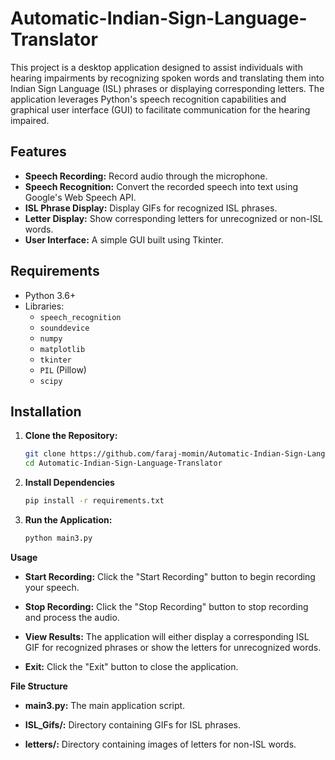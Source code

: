 # Automatic-Indian-Sign-Language-Translator

This project is a desktop application designed to assist individuals with hearing impairments by recognizing spoken words and translating them into Indian Sign Language (ISL) phrases or displaying corresponding letters. The application leverages Python's speech recognition capabilities and graphical user interface (GUI) to facilitate communication for the hearing impaired.

## Features
- **Speech Recording:** Record audio through the microphone.
- **Speech Recognition:** Convert the recorded speech into text using Google's Web Speech API.
- **ISL Phrase Display:** Display GIFs for recognized ISL phrases.
- **Letter Display:** Show corresponding letters for unrecognized or non-ISL words.
- **User Interface:** A simple GUI built using Tkinter.

## Requirements
- Python 3.6+
- Libraries:
  - `speech_recognition`
  - `sounddevice`
  - `numpy`
  - `matplotlib`
  - `tkinter`
  - `PIL` (Pillow)
  - `scipy`

## Installation
1. **Clone the Repository:**
   ```bash
   git clone https://github.com/faraj-momin/Automatic-Indian-Sign-Language-Translator.git
   cd Automatic-Indian-Sign-Language-Translator

2. **Install Dependencies**
   ```bash
   pip install -r requirements.txt

3. **Run the Application:**
   ```bash
   python main3.py

**Usage**

- **Start Recording:** Click the "Start Recording" button to begin recording your speech.

- **Stop Recording:** Click the "Stop Recording" button to stop recording and process the audio.

- **View Results:** The application will either display a corresponding ISL GIF for recognized phrases or show the letters for unrecognized words.

- **Exit:** Click the "Exit" button to close the application.

**File Structure**

- **main3.py:** The main application script.

- **ISL_Gifs/:** Directory containing GIFs for ISL phrases.

- **letters/:** Directory containing images of letters for non-ISL words.

